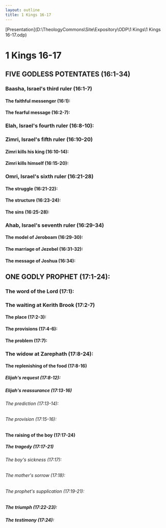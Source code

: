 ```yaml
---
layout: outline
title: 1 Kings 16-17
---
```

[Presentation](D:\TheologyCommons\Site\Expository\ODP\1 Kings\1 Kings 16-17.odp)
# 1 Kings 16-17 
## FIVE GODLESS POTENTATES (16:1-34) 
###  Baasha, Israel\'s third ruler (16:1-7) 
####  The faithful messenger (16:1): 
####  The fearful message (16:2-7): 
###  Elah, Israel\'s fourth ruler (16:8-10): 
###  Zimri, Israel\'s fifth ruler (16:10-20) 
####  Zimri kills his king (16:10-14): 
####  Zimri kills himself (16:15-20): 
###  Omri, Israel\'s sixth ruler (16:21-28) 
####  The struggle (16:21-22): 
####  The structure (16:23-24): 
####  The sins (16:25-28): 
###  Ahab, Israel\'s seventh ruler (16:29-34) 
####  The model of Jeroboam (16:29-30): 
####  The marriage of Jezebel (16:31-32): 
####  The message of Joshua (16:34): 
## ONE GODLY PROPHET (17:1-24): 
###  The word of the Lord (17:1): 
###  The waiting at Kerith Brook (17:2-7) 
####  The place (17:2-3): 
####  The provisions (17:4-6): 
####  The problem (17:7): 
###  The widow at Zarephath (17:8-24): 
####  The replenishing of the food (17:8-16) 
#####  Elijah\'s request (17:8-12): 
#####  Elijah\'s reassurance (17:13-16) 
######  The prediction (17:13-14): 
######  The provision (17:15-16): 
####  The raising of the boy (17:17-24) 
#####  The tragedy (17:17-21) 
######  The boy\'s sickness (17:17): 
######  The mother\'s sorrow (17:18): 
######  The prophet\'s supplication (17:19-21): 
#####  The triumph (17:22-23): 
#####  The testimony (17:24): 
